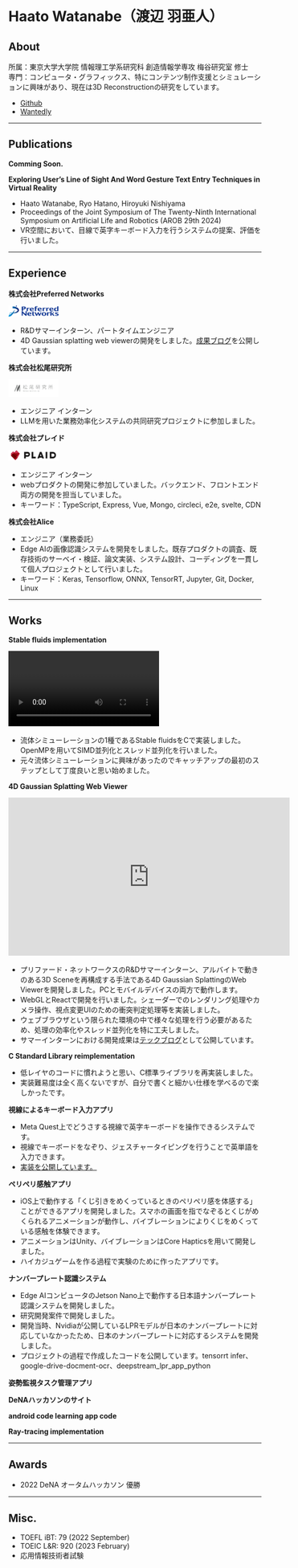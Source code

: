# Haato Watanabe（渡辺 羽亜人）

## About
所属：東京大学大学院 情報理工学系研究科 創造情報学専攻 梅谷研究室 修士　<br>
専門：コンピュータ・グラフィックス、特にコンテンツ制作支援とシミュレーションに興味があり、現在は3D Reconstructionの研究をしています。

- [Github](https://github.com/haato-w "Haato Watanabe Github home")
- [Wantedly](https://www.wantedly.com/id/haato_watanabe "Haato Watanabe Wantedly home")

***

## Publications
<!-- <dl>
  <dt>Comming Soon.</dt>
</dl> -->

<!-- <dl>
  <dt>Comming Soon.</dt>
</dl> -->

**Comming Soon.**

**Exploring User’s Line of Sight And Word Gesture Text Entry Techniques in Virtual Reality**
- Haato Watanabe, Ryo Hatano, Hiroyuki Nishiyama<br>
- Proceedings of the Joint Symposium of The Twenty-Ninth International Symposium on Artificial Life and Robotics (AROB 29th 2024)<br>
- VR空間において、目線で英字キーボード入力を行うシステムの提案、評価を行いました。

***

## Experience
**株式会社Preferred Networks**

<img src="imgs/PFN_logo.png" width="100px"/>

- R&Dサマーインターン、パートタイムエンジニア
- 4D Gaussian splatting web viewerの開発をしました。<a href="https://tech.preferred.jp/ja/blog/4d-gaussian-splatting-web-viewer/" target="_blank">成果ブログ</a>を公開しています。

**株式会社松尾研究所**

<img src="imgs/matsuo_logo.jpeg" width="100px"/>

- エンジニア インターン
- LLMを用いた業務効率化システムの共同研究プロジェクトに参加しました。

**株式会社プレイド**

<img src="imgs/plaid_logo.png" width="100px"/>

- エンジニア インターン
- webプロダクトの開発に参加していました。バックエンド、フロントエンド両方の開発を担当していました。
- キーワード：TypeScript, Express, Vue, Mongo, circleci, e2e, svelte, CDN

**株式会社Alice**
- エンジニア（業務委託）
- Edge AIの画像認識システムを開発をしました。既存プロダクトの調査、既存技術のサーベイ・検証、論文実装、システム設計、コーディングを一貫して個人プロジェクトとして行いました。
- キーワード：Keras, Tensorflow, ONNX, TensorRT, Jupyter, Git, Docker, Linux

***

## Works
<!-- <dl>
  <dt>Codes made in current project</dt>
  <dd></dd>
  <dd></dd>
</dl> -->

**Stable fluids implementation**

<video src="/videos/fluid_simulation.mp4" controls="true" width="300"></video>

- 流体シミューレーションの1種であるStable fluidsをCで実装しました。OpenMPを用いてSIMD並列化とスレッド並列化を行いました。
- 元々流体シミューレーションに興味があったのでキャッチアップの最初のステップとして丁度良いと思い始めました。

<!-- <dl>
  <dt>3D Gabor Splatting</dt>
  <dd></dd>
  <dd></dd>
</dl> -->

**4D Gaussian Splatting Web Viewer**

<!-- <iframe width="560" height="315" src="https://www.youtube.com/embed/dPzrhA_5MDw?si=KoVLpvjnd7yvuY5a" title="YouTube video player" frameborder="0" allow="accelerometer; autoplay; clipboard-write; encrypted-media; gyroscope; picture-in-picture; web-share" referrerpolicy="strict-origin-when-cross-origin" allowfullscreen></iframe> -->
<iframe width="560" height="315" src="https://www.youtube.com/embed/uEdum66-xPc?si=eAeCWp-txWZRwIPq" title="YouTube video player" frameborder="0" allow="accelerometer; autoplay; clipboard-write; encrypted-media; gyroscope; picture-in-picture; web-share" referrerpolicy="strict-origin-when-cross-origin" allowfullscreen></iframe>

- プリファード・ネットワークスのR&Dサマーインターン、アルバイトで動きのある3D Sceneを再構成する手法である4D Gaussian SplattingのWeb Viewerを開発しました。PCとモバイルデバイスの両方で動作します。
- WebGLとReactで開発を行いました。シェーダーでのレンダリング処理やカメラ操作、視点変更UIのための衝突判定処理等を実装しました。
- ウェブブラウザという限られた環境の中で様々な処理を行う必要があるため、処理の効率化やスレッド並列化を特に工夫しました。
- サマーインターンにおける開発成果は[テックブログ](https://tech.preferred.jp/ja/blog/4d-gaussian-splatting-web-viewer/ "PFN Tech Blog")として公開しています。

**C Standard Library reimplementation**
- 低レイヤのコードに慣れようと思い、C標準ライブラリを再実装しました。
- 実装難易度は全く高くないですが、自分で書くと細かい仕様を学べるので楽しかったです。

**視線によるキーボード入力アプリ**
- Meta Quest上でどうさする視線で英字キーボードを操作できるシステムです。
- 視線でキーボードをなぞり、ジェスチャータイピングを行うことで英単語を入力できます。
- [実装を公開しています。](https://github.com/haato-w/VRKeyBoardUsingGestureTypingWithEyeTracking "github repository")

**ペリペリ感触アプリ**
- iOS上で動作する「くじ引きをめくっているときのペリペリ感を体感する」ことができるアプリを開発しました。スマホの画面を指でなぞるとくじがめくられるアニメーションが動作し、バイブレーションによりくじをめくっている感触を体験できます。
- アニメーションはUnity、バイブレーションはCore Hapticsを用いて開発しました。
- ハイカジュゲームを作る過程で実験のために作ったアプリです。

**ナンバープレート認識システム**
- Edge AIコンピュータのJetson Nano上で動作する日本語ナンバープレート認識システムを開発しました。
- 研究開発案件で開発しました。
- 開発当時、Nvidiaが公開しているLPRモデルが日本のナンバープレートに対応していなかったため、日本のナンバープレートに対応するシステムを開発しました。
- プロジェクトの過程で作成したコードを公開しています。tensorrt infer、google-drive-docment-ocr、deepstream_lpr_app_python

**姿勢監視タスク管理アプリ**

**DeNAハッカソンのサイト**

**android code learning app code**

**Ray-tracing implementation**

***

## Awards
- 2022 DeNA オータムハッカソン 優勝

***

## Misc.
- TOEFL iBT: 79 (2022 September)
- TOEIC L&R: 920 (2023 February)
- 応用情報技術者試験
